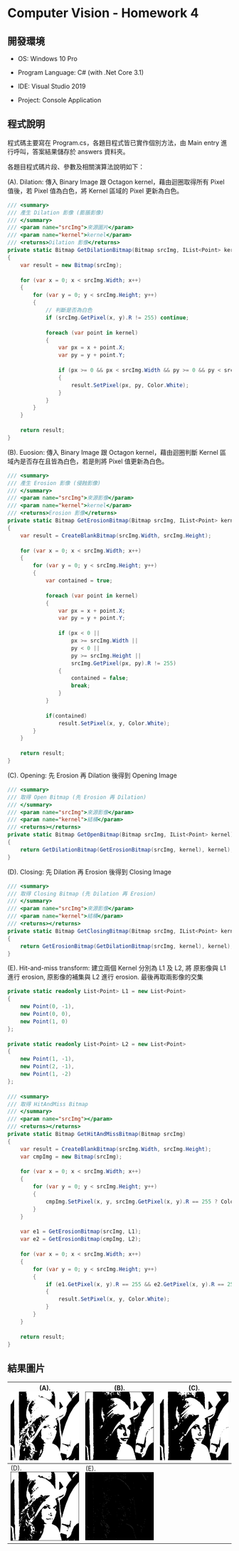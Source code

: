 # Computer Vision - Homework 4

## 開發環境

- OS: Windows 10 Pro

- Program Language: C# (with .Net Core 3.1)
- IDE: Visual Studio 2019
- Project: Console Application

## 程式說明

程式碼主要寫在 Program.cs，各題目程式皆已實作個別方法，由 Main entry 進行呼叫，答案結果儲存於 answers 資料夾。

各題目程式碼片段、參數及相關演算法說明如下：

(A). Dilation: 傳入 Binary Image 跟 Octagon kernel，藉由迴圈取得所有 Pixel 值後，若 Pixel 值為白色，將 Kernel 區域的 Pixel 更新為白色。

```c#
/// <summary>
/// 產生 Dilation 影像 (膨脹影像)
/// </summary>
/// <param name="srcImg">來源圖片</param>
/// <param name="kernel">kernel</param>
/// <returns>Dilation 影像</returns>
private static Bitmap GetDilationBitmap(Bitmap srcImg, IList<Point> kernel)
{
    var result = new Bitmap(srcImg);

    for (var x = 0; x < srcImg.Width; x++)
    {
        for (var y = 0; y < srcImg.Height; y++)
        {
            // 判斷是否為白色
            if (srcImg.GetPixel(x, y).R != 255) continue;

            foreach (var point in kernel)
            {
                var px = x + point.X;
                var py = y + point.Y;

                if (px >= 0 && px < srcImg.Width && py >= 0 && py < srcImg.Height)
                {
                    result.SetPixel(px, py, Color.White);
                }
            }
        }
    }

    return result;
}
```
(B). Euosion: 傳入 Binary Image 跟 Octagon kernel，藉由迴圈判斷 Kernel 區域內是否存在且皆為白色，若是則將 Pixel 值更新為白色。

```c#
/// <summary>
/// 產生 Erosion 影像 (侵蝕影像)
/// </summary>
/// <param name="srcImg">來源影像</param>
/// <param name="kernel">kernel</param>
/// <returns>Erosion 影像</returns>
private static Bitmap GetErosionBitmap(Bitmap srcImg, IList<Point> kernel)
{
    var result = CreateBlankBitmap(srcImg.Width, srcImg.Height);

    for (var x = 0; x < srcImg.Width; x++)
    {
        for (var y = 0; y < srcImg.Height; y++)
        {
            var contained = true;

            foreach (var point in kernel)
            {
                var px = x + point.X;
                var py = y + point.Y;

                if (px < 0 || 
                    px >= srcImg.Width || 
                    py < 0 || 
                    py >= srcImg.Height ||
                    srcImg.GetPixel(px, py).R != 255)
                {
                    contained = false;
                    break;
                }
            }

            if(contained)
                result.SetPixel(x, y, Color.White);
        }
    }

    return result;
}

```

(C). Opening: 先 Erosion 再 Dilation 後得到 Opening Image

```c#
/// <summary>
/// 取得 Open Bitmap (先 Erosion 再 Dilation)
/// </summary>
/// <param name="srcImg">來源影像</param>
/// <param name="kernel">結構</param>
/// <returns></returns>
private static Bitmap GetOpenBitmap(Bitmap srcImg, IList<Point> kernel)
{
    return GetDilationBitmap(GetErosionBitmap(srcImg, kernel), kernel);
}
```

(D). Closing: 先 Dilation 再 Erosion 後得到 Closing Image

```c#
/// <summary>
/// 取得 Closing Bitmap (先 Dilation 再 Erosion)
/// </summary>
/// <param name="srcImg">來源影像</param>
/// <param name="kernel">結構</param>
/// <returns></returns>
private static Bitmap GetClosingBitmap(Bitmap srcImg, IList<Point> kernel)
{
    return GetErosionBitmap(GetDilationBitmap(srcImg, kernel), kernel);
}

```

(E). Hit-and-miss transform: 建立兩個 Kernel 分別為 L1 及 L2, 將 原影像與 L1 進行 erosion, 原影像的補集與 L2 進行 erosion. 最後再取兩影像的交集

```c#
private static readonly List<Point> L1 = new List<Point>
{
    new Point(0, -1),
    new Point(0, 0),
    new Point(1, 0)
};

private static readonly List<Point> L2 = new List<Point>
{
    new Point(1, -1),
    new Point(2, -1),
    new Point(1, -2)
};

/// <summary>
/// 取得 HitAndMiss Bitmap
/// </summary>
/// <param name="srcImg"></param>
/// <returns></returns>
private static Bitmap GetHitAndMissBitmap(Bitmap srcImg)
{
    var result = CreateBlankBitmap(srcImg.Width, srcImg.Height);
    var cmpImg = new Bitmap(srcImg);
    
    for (var x = 0; x < srcImg.Width; x++)
    {
        for (var y = 0; y < srcImg.Height; y++)
        {
            cmpImg.SetPixel(x, y, srcImg.GetPixel(x, y).R == 255 ? Color.Black : Color.White);
        }
    }

    var e1 = GetErosionBitmap(srcImg, L1);
    var e2 = GetErosionBitmap(cmpImg, L2);

    for (var x = 0; x < srcImg.Width; x++)
    {
        for (var y = 0; y < srcImg.Height; y++)
        {
            if (e1.GetPixel(x, y).R == 255 && e2.GetPixel(x, y).R == 255)
            {
                result.SetPixel(x, y, Color.White);
            }
        }
    }

    return result;
}
```

## 結果圖片
| (A). <img src="https://raw.githubusercontent.com/seventychi/ntu-csie-computer-vision/main/Hw4/Answers/a.bmp" style="zoom:50%;" /> | (B). <img src="https://raw.githubusercontent.com/seventychi/ntu-csie-computer-vision/main/Hw4/Answers/b.bmp" style="zoom:50%;" /> | (C). <img src="https://raw.githubusercontent.com/seventychi/ntu-csie-computer-vision/main/Hw4/Answers/c.bmp" style="zoom:50%;" /> |
| ------------------------------------------------------------ | ------------------------------------------------------------ | ------------------------------------------------------------ |
| (D).<img src="https://raw.githubusercontent.com/seventychi/ntu-csie-computer-vision/main/Hw4/Answers/d.bmp" style="zoom:50%;" /> | (E).<img src="https://raw.githubusercontent.com/seventychi/ntu-csie-computer-vision/main/Hw4/Answers/e.bmp" style="zoom:50%;" /> |                                                              |





